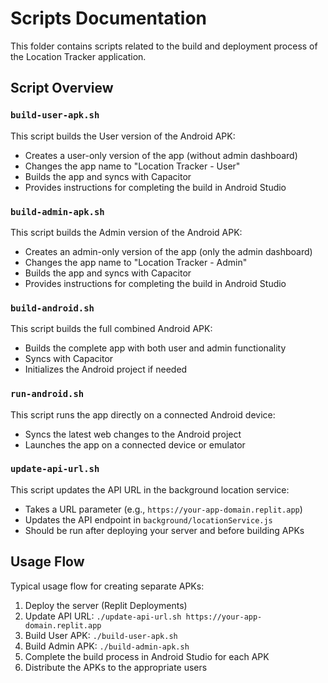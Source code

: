 # Scripts Documentation

This folder contains scripts related to the build and deployment process of the Location Tracker application.

## Script Overview

### `build-user-apk.sh`

This script builds the User version of the Android APK:
- Creates a user-only version of the app (without admin dashboard)
- Changes the app name to "Location Tracker - User"
- Builds the app and syncs with Capacitor
- Provides instructions for completing the build in Android Studio

### `build-admin-apk.sh`

This script builds the Admin version of the Android APK:
- Creates an admin-only version of the app (only the admin dashboard)
- Changes the app name to "Location Tracker - Admin"
- Builds the app and syncs with Capacitor
- Provides instructions for completing the build in Android Studio

### `build-android.sh`

This script builds the full combined Android APK:
- Builds the complete app with both user and admin functionality
- Syncs with Capacitor
- Initializes the Android project if needed

### `run-android.sh`

This script runs the app directly on a connected Android device:
- Syncs the latest web changes to the Android project
- Launches the app on a connected device or emulator

### `update-api-url.sh`

This script updates the API URL in the background location service:
- Takes a URL parameter (e.g., `https://your-app-domain.replit.app`)
- Updates the API endpoint in `background/locationService.js`
- Should be run after deploying your server and before building APKs

## Usage Flow

Typical usage flow for creating separate APKs:

1. Deploy the server (Replit Deployments)
2. Update API URL: `./update-api-url.sh https://your-app-domain.replit.app`
3. Build User APK: `./build-user-apk.sh`
4. Build Admin APK: `./build-admin-apk.sh`
5. Complete the build process in Android Studio for each APK
6. Distribute the APKs to the appropriate users